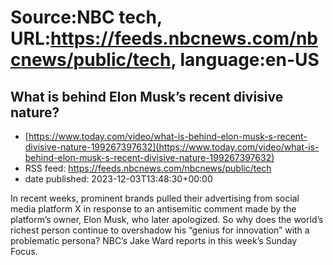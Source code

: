 # Source:NBC tech, URL:https://feeds.nbcnews.com/nbcnews/public/tech, language:en-US

## What is behind Elon Musk’s recent divisive nature?
 - [https://www.today.com/video/what-is-behind-elon-musk-s-recent-divisive-nature-199267397632](https://www.today.com/video/what-is-behind-elon-musk-s-recent-divisive-nature-199267397632)
 - RSS feed: https://feeds.nbcnews.com/nbcnews/public/tech
 - date published: 2023-12-03T13:48:30+00:00

In recent weeks, prominent brands pulled their advertising from social media platform X in response to an antisemitic comment made by the platform’s owner, Elon Musk, who later apologized. So why does the world’s richest person continue to overshadow his “genius for innovation” with a problematic persona? NBC’s Jake Ward reports in this week’s Sunday Focus.

